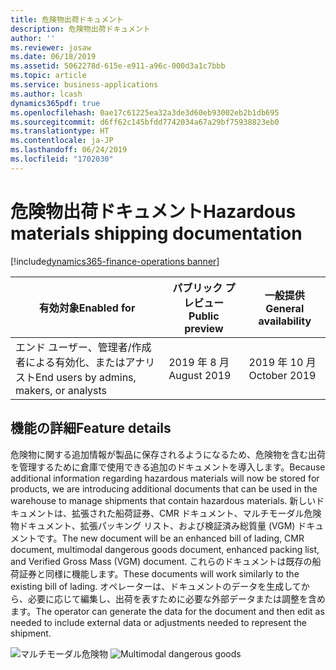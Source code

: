 ```yaml
---
title: 危険物出荷ドキュメント
description: 危険物出荷ドキュメント
author: ''
ms.reviewer: josaw
ms.date: 06/18/2019
ms.assetid: 5062278d-615e-e911-a96c-000d3a1c7bbb
ms.topic: article
ms.service: business-applications
ms.author: lcash
dynamics365pdf: true
ms.openlocfilehash: 0ae17c61225ea32a3de3d60eb93002eb2b1db695
ms.sourcegitcommit: d6ff62c145bfdd7742034a67a29bf75938823eb0
ms.translationtype: HT
ms.contentlocale: ja-JP
ms.lasthandoff: 06/24/2019
ms.locfileid: "1702030"
---
```

# <a name="hazardous-materials-shipping-documentation"></a><span data-ttu-id="add9d-103">危険物出荷ドキュメント</span><span class="sxs-lookup"><span data-stu-id="add9d-103">Hazardous materials shipping documentation</span></span>
[!include[dynamics365-finance-operations banner](../includes/dynamics365-finance-operations.md)]

| <span data-ttu-id="add9d-104">有効対象</span><span class="sxs-lookup"><span data-stu-id="add9d-104">Enabled for</span></span>    |  <span data-ttu-id="add9d-105">パブリック プレビュー</span><span class="sxs-lookup"><span data-stu-id="add9d-105">Public preview</span></span> | <span data-ttu-id="add9d-106">一般提供</span><span class="sxs-lookup"><span data-stu-id="add9d-106">General availability</span></span> | 
| ---------- | ---------- |---------- |
|<span data-ttu-id="add9d-107">エンド ユーザー、管理者/作成者による有効化、またはアナリスト</span><span class="sxs-lookup"><span data-stu-id="add9d-107">End users by admins, makers, or analysts</span></span>|<span data-ttu-id="add9d-108">2019 年 8 月</span><span class="sxs-lookup"><span data-stu-id="add9d-108">August 2019</span></span>| <span data-ttu-id="add9d-109">2019 年 10 月</span><span class="sxs-lookup"><span data-stu-id="add9d-109">October 2019</span></span>|






## <a name="feature-details"></a><span data-ttu-id="add9d-110">機能の詳細</span><span class="sxs-lookup"><span data-stu-id="add9d-110">Feature details</span></span>
<!--feature detail start -->
<span data-ttu-id="add9d-111">危険物に関する追加情報が製品に保存されるようになるため、危険物を含む出荷を管理するために倉庫で使用できる追加のドキュメントを導入します。</span><span class="sxs-lookup"><span data-stu-id="add9d-111">Because additional information regarding hazardous materials will now be stored for products, we are introducing additional documents that can be used in the warehouse to manage shipments that contain hazardous materials.</span></span> <span data-ttu-id="add9d-112">新しいドキュメントは、拡張された船荷証券、CMR ドキュメント、マルチモーダル危険物ドキュメント、拡張パッキング リスト、および検証済み総質量 (VGM) ドキュメントです。</span><span class="sxs-lookup"><span data-stu-id="add9d-112">The new document will be an enhanced bill of lading, CMR document, multimodal dangerous goods document, enhanced packing list, and Verified Gross Mass (VGM) document.</span></span> <span data-ttu-id="add9d-113">これらのドキュメントは既存の船荷証券と同様に機能します。</span><span class="sxs-lookup"><span data-stu-id="add9d-113">These documents will work similarly to the existing bill of lading.</span></span> <span data-ttu-id="add9d-114">オペレーターは、ドキュメントのデータを生成してから、必要に応じて編集し、出荷を表すために必要な外部データまたは調整を含めます。</span><span class="sxs-lookup"><span data-stu-id="add9d-114">The operator can generate the data for the document and then edit as needed to include external data or adjustments needed to represent the shipment.</span></span>

<span data-ttu-id="add9d-115">![マルチモーダル危険物](media/hazardous-materials-shipping-documentation-1.png "")
</span><span class="sxs-lookup"><span data-stu-id="add9d-115">![Multimodal dangerous goods](media/hazardous-materials-shipping-documentation-1.png "")
</span></span><!--feature detail end -->











